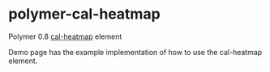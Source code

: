 # polymer-cal-heatmap
Polymer 0.8 <a href="http://kamisama.github.io/cal-heatmap/" targer="_blank">cal-heatmap</a> element 

Demo page has the example implementation of how to use the cal-heatmap element. 

<dl>
<link rel="import" href="polymer-cal-heatmap.html"/>
<polymer-cal-heatmap config></polymer-cal-heatmap>
</dl>
